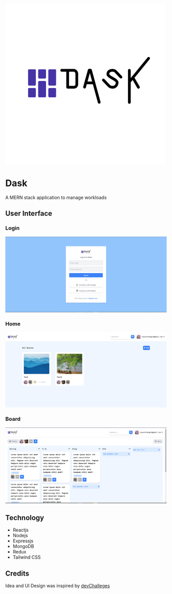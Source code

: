 ![logo](./img/DASK.png)

# Dask

A MERN stack application to manage workloads

## User Interface

### Login

![login](./img/login.PNG)

### Home

![home](./img/main.PNG)

### Board

![board](./img/board.PNG)

## Technology

- Reactjs
- Nodejs
- Expressjs
- MongoDB
- Redux
- Tailwind CSS

## Credits

Idea and UI Design was inspired by [devChalleges](https://devchallenges.io/challenges/wP0LbGgEeKhpFHUpPpDh)
